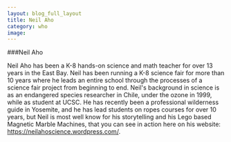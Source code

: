 ```yaml
---
layout: blog_full_layout
title: Neil Aho
category: who
image: 
---
```

###Neil Aho

Neil Aho has been a K-8 hands-on science and math teacher for over 13 years in the East Bay.  Neil has been running a K-8 science fair for more than 10 years where he leads an entire school through the processes of a science fair project from beginning to end. Neil's background in science is as an endangered species researcher in Chile, under the ozone in 1999, while as student at UCSC. He has recently been a professional wilderness guide in Yosemite, and he has lead students on ropes courses for over 10 years, but Neil is most well know for his storytelling and his Lego based Magnetic Marble Machines, that you can see in action here on his website: https://neilahoscience.wordpress.com/.